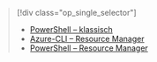 > [!div class="op_single_selector"]
> - [PowerShell – klassisch](../articles/dns/dns-reverse-dns-record-operations-classic-ps.md)
> - [Azure-CLI – Resource Manager](../articles/dns/dns-reverse-dns-record-operations-cli.md)
> - [PowerShell – Resource Manager](../articles/dns/dns-reverse-dns-record-operations-ps.md)


<!--HONumber=Nov16_HO3-->


